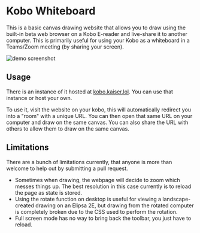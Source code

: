 # Kobo Whiteboard

This is a basic canvas drawing website that allows you to draw using the built-in beta web browser on a Kobo E-reader and live-share it to another computer. This is primarily useful for using your Kobo as a whiteboard in a Teams/Zoom meeting (by sharing your screen).

![demo screenshot](https://github-production-user-asset-6210df.s3.amazonaws.com/608054/270659184-beb80052-29be-4162-bf65-c512a8edb3ff.jpg)

## Usage

There is an instance of it hosted at [kobo.kaiser.lol](https://kobo.kaiser.lol/). You can use that instance or host your own.

To use it, visit the website on your kobo, this will automatically redirect you into a "room" with a unique URL. You can then open that same URL on your computer and draw on the same canvas. You can also share the URL with others to allow them to draw on the same canvas.

## Limitations

There are a bunch of limitations currently, that anyone is more than welcome to help out by submitting a pull request.

- Sometimes when drawing, the webpage will decide to zoom which messes things up. The best resolution in this case currently is to reload the page as state is stored.
- Using the rotate function on desktop is useful for viewing a landscape-created drawing on an Elipsa 2E, but drawing from the rotated computer is completely broken due to the CSS used to perform the rotation.
- Full screen mode has no way to bring back the toolbar, you just have to reload.

